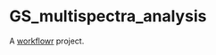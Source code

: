 # GS_multispectra_analysis

A [workflowr][] project.

[workflowr]: https://github.com/workflowr/workflowr
